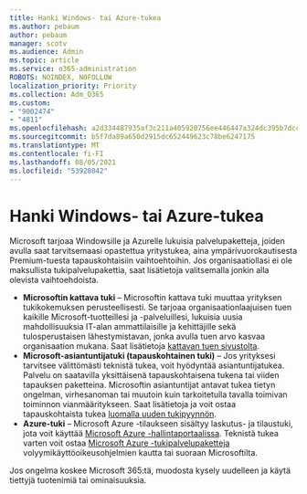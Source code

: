 ```yaml
---
title: Hanki Windows- tai Azure-tukea
ms.author: pebaum
author: pebaum
manager: scotv
ms.audience: Admin
ms.topic: article
ms.service: o365-administration
ROBOTS: NOINDEX, NOFOLLOW
localization_priority: Priority
ms.collection: Adm_O365
ms.custom:
- "9002474"
- "4811"
ms.openlocfilehash: a2d334487935af3c211a405920756ee446447a324dc395b7dcca253675ca9088
ms.sourcegitcommit: b5f7da89a650d2915dc652449623c78be6247175
ms.translationtype: MT
ms.contentlocale: fi-FI
ms.lasthandoff: 08/05/2021
ms.locfileid: "53928042"
---
```

# <a name="get-support-for-windows-or-azure"></a>Hanki Windows- tai Azure-tukea

Microsoft tarjoaa Windowsille ja Azurelle lukuisia palvelupaketteja, joiden avulla saat tarvitsemaasi opastettua yritystukea, aina ympärivuorokautisesta Premium-tuesta tapauskohtaisiin vaihtoehtoihin. Jos organisaatiollasi ei ole maksullista tukipalvelupakettia, saat lisätietoja valitsemalla jonkin alla olevista vaihtoehdoista.

- **Microsoftin kattava tuki** – Microsoftin kattava tuki muuttaa yrityksen tukikokemuksen perusteellisesti. Se tarjoaa organisaationlaajuisen tuen kaikille Microsoft-tuotteillesi ja -palveluillesi, lukuisia uusia mahdollisuuksia IT-alan ammattilaisille ja kehittäjille sekä tulosperustaisen lähestymistavan, jonka avulla tuen arvo kasvaa organisaation mukana. Saat lisätietoja [kattavan tuen sivustolta](https://aka.ms/unified-support).
- **Microsoft-asiantuntijatuki (tapauskohtainen tuki)** – Jos yrityksesi tarvitsee välittömästi teknistä tukea, voit hyödyntää asiantuntijatukea. Palvelu on saatavilla yksittäisenä tapauskohtaisena tukena tai viiden tapauksen paketteina. Microsoftin asiantuntijat antavat tukea tietyn ongelman, virhesanoman tai muutoin kuin tarkoitetulla tavalla toimivan toiminnon vianmääritykseen. Saat lisätietoja ja voit ostaa tapauskohtaista tukea [luomalla uuden tukipyynnön](https://support.microsoft.com/supportforbusiness/productselection).
- **Azure-tuki** – Microsoft Azure -tilaukseen sisältyy laskutus- ja tilaustuki, jota voit käyttää [Microsoft Azure -hallintaportaalissa](https://portal.azure.com/). Teknistä tukea varten voit ostaa [Microsoft Azure -tukipalvelupaketteja](https://azure.microsoft.com/support/plans/) volyymikäyttöoikeusohjelmien kautta tai suoraan Microsoftilta.

Jos ongelma koskee Microsoft 365:tä, muodosta kysely uudelleen ja käytä tiettyjä tuotenimiä tai ominaisuuksia.
